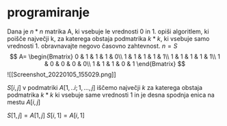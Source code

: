 # programiranje
Dana je $n*n$ matrika A, ki vsebuje le vrednosti 0 in 1. opiši algoritlem, ki poišče največji k, za katerega obstaja podmatrika $k*k$, ki vsebuje samo vrednosti 1. obravnavajte negovo časovno zahtevnost.
$n=S$
$$
A=
\begin{Bmatrix}
0 & 1 & 1 & 1 & 0\\
1 & 1 & 1 & 1 & 1\\
1 & 1 & 1 & 1 & 1\\
1 & 0 & 0 & 0 & 0\\
1 & 1 & 1 & 0 & 1
\end{Bmatrix}
$$
![[Screenshot_20220105_155029.png]]

$S[i,j]$ v podmatriki $A[1,..i;1,...,j]$ iščemo največji $k$ za katerega obstaja podmatrika $k*k$ ki vsebuje same vrednosti 1 in je desna spodnja enica na mestu $A[i,j]$ 

$S[1,j]=A[1,j]$
$S[i,1]=A[i,1]$








